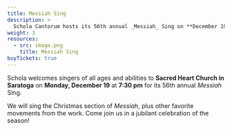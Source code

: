 ```yaml
---
title: Messiah Sing
description: >
  Schola Cantorum hosts its 56th annual _Messiah_ Sing on **December 19, 2022**.
weight: 3
resources:
  - src: image.png
    title: Messiah Sing
buyTickets: true
---
```


Schola welcomes singers of all ages and abilities to **Sacred Heart Church in Saratoga**
on **Monday, December 19** at **7:30 pm** for its 56th annual _Messiah_ Sing.

We will sing the Christmas section of _Messiah_, plus other favorite movements from the work.
Come join us in a jubilant celebration of the season!
